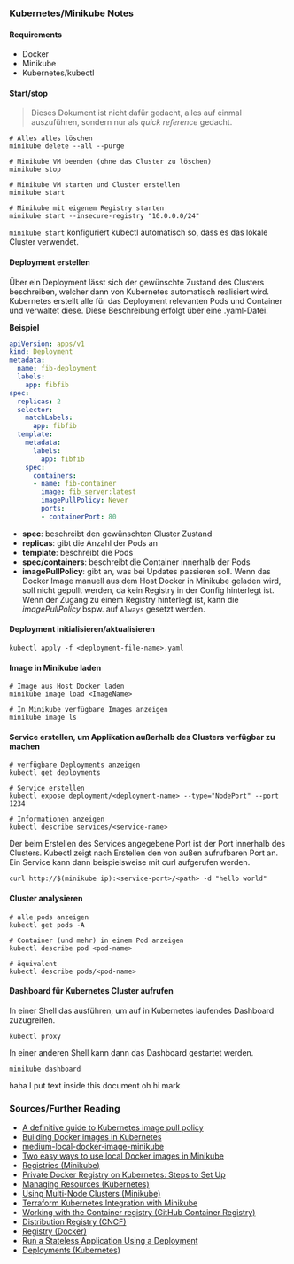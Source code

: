 ### Kubernetes/Minikube Notes

#### Requirements

- Docker
- Minikube
- Kubernetes/kubectl

#### Start/stop

> Dieses Dokument ist nicht dafür gedacht, alles auf einmal auszuführen, sondern nur als *quick reference* gedacht.

```shell
# Alles alles löschen
minikube delete --all --purge

# Minikube VM beenden (ohne das Cluster zu löschen)
minikube stop

# Minikube VM starten und Cluster erstellen
minikube start 

# Minikube mit eigenem Registry starten
minikube start --insecure-registry "10.0.0.0/24"
```

`minikube start` konfiguriert kubectl automatisch so, dass es das lokale Cluster verwendet.

#### Deployment erstellen

Über ein Deployment lässt sich der gewünschte Zustand des Clusters beschreiben, welcher dann von Kubernetes automatisch realisiert wird.
Kubernetes erstellt alle für das Deployment relevanten Pods und Container und verwaltet diese.
Diese Beschreibung erfolgt über eine .yaml-Datei.

**Beispiel**

```yaml
apiVersion: apps/v1
kind: Deployment
metadata:
  name: fib-deployment
  labels:
    app: fibfib
spec:
  replicas: 2
  selector:
    matchLabels:
      app: fibfib
  template:
    metadata:
      labels:
        app: fibfib
    spec:
      containers:
      - name: fib-container
        image: fib_server:latest
        imagePullPolicy: Never
        ports:
        - containerPort: 80
```

- **spec**: beschreibt den gewünschten Cluster Zustand
- **replicas**: gibt die Anzahl der Pods an
- **template**: beschreibt die Pods
- **spec/containers**: beschreibt die Container innerhalb der Pods
- **imagePullPolicy**: gibt an, was bei Updates passieren soll. 
Wenn das Docker Image manuell aus dem Host Docker in Minikube geladen wird, soll nicht gepullt werden, da kein Registry in der Config hinterlegt ist.
Wenn der Zugang zu einem Registry hinterlegt ist, kann die *imagePullPolicy* bspw. auf `Always` gesetzt werden.

#### Deployment initialisieren/aktualisieren

```shell
kubectl apply -f <deployment-file-name>.yaml
```

#### Image in Minikube laden

```shell
# Image aus Host Docker laden
minikube image load <ImageName>

# In Minikube verfügbare Images anzeigen
minikube image ls
```

#### Service erstellen, um Applikation außerhalb des Clusters verfügbar zu machen

```shell
# verfügbare Deployments anzeigen
kubectl get deployments

# Service erstellen
kubectl expose deployment/<deployment-name> --type="NodePort" --port 1234

# Informationen anzeigen
kubectl describe services/<service-name>
```

Der beim Erstellen des Services angegebene Port ist der Port innerhalb des Clusters. 
Kubectl zeigt nach Erstellen den von außen aufrufbaren Port an.
Ein Service kann dann beispielsweise mit curl aufgerufen werden.

```shell
curl http://$(minikube ip):<service-port>/<path> -d "hello world"
```

#### Cluster analysieren

```shell
# alle pods anzeigen
kubectl get pods -A

# Container (und mehr) in einem Pod anzeigen
kubectl describe pod <pod-name>

# äquivalent
kubectl describe pods/<pod-name>
```

#### Dashboard für Kubernetes Cluster aufrufen

In einer Shell das ausführen, um auf in Kubernetes laufendes Dashboard zuzugreifen.
```shell
kubectl proxy
```

In einer anderen Shell kann dann das Dashboard gestartet werden.
```shell
minikube dashboard
```

haha I put text inside this document 
oh hi mark

### Sources/Further Reading

- [A definitive guide to Kubernetes image pull policy](https://www.airplane.dev/blog/kubernetes-image-pull-policy)
- [Building Docker images in Kubernetes](https://snyk.io/blog/building-docker-images-kubernetes/)
- [medium-local-docker-image-minikube](https://github.com/mr-pascal/medium-local-docker-image-minikube/tree/master)
- [Two easy ways to use local Docker images in Minikube](https://levelup.gitconnected.com/two-easy-ways-to-use-local-docker-images-in-minikube-cd4dcb1a5379)
- [Registries (Minikube)](https://minikube.sigs.k8s.io/docs/handbook/registry/)
- [Private Docker Registry on Kubernetes: Steps to Set Up](https://www.knowledgehut.com/blog/devops/private-docker-registry#what-is-kubernetes-private-docker-registry?-%C2%A0)
- [Managing Resources (Kubernetes)](https://kubernetes.io/docs/concepts/cluster-administration/manage-deployment/)
- [Using Multi-Node Clusters (Minikube)](https://minikube.sigs.k8s.io/docs/tutorials/multi_node/)
- [Terraform Kubernetes Integration with Minikube](https://medium.com/rahasak/terraform-kubernetes-integration-with-minikube-334c43151931)
- [Working with the Container registry (GitHub Container Registry)](https://docs.github.com/en/packages/working-with-a-github-packages-registry/working-with-the-container-registry)
- [Distribution Registry (CNCF)](https://distribution.github.io/distribution/)
- [Registry (Docker)](https://docs.docker.com/registry/)
- [Run a Stateless Application Using a Deployment](https://kubernetes.io/docs/tasks/run-application/run-stateless-application-deployment/)
- [Deployments (Kubernetes)](https://kubernetes.io/docs/concepts/workloads/controllers/deployment/)
